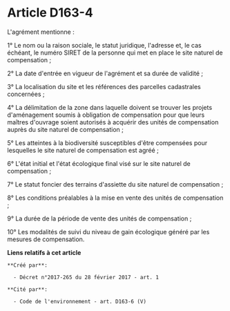 # Article D163-4

L'agrément mentionne : 

1° Le nom ou la raison sociale, le statut juridique, l'adresse et, le  cas échéant, le numéro SIRET de la personne qui met en
place le site  naturel de compensation ; 

2° La date d'entrée en vigueur de l'agrément et sa durée de validité ; 

3° La localisation du site et les références des parcelles cadastrales concernées ; 

4° La délimitation de la zone dans laquelle doivent se trouver les  projets d'aménagement soumis à obligation de compensation
pour que leurs  maîtres d'ouvrage soient autorisés à acquérir des unités de  compensation auprès du site naturel de
compensation ; 

5° Les atteintes à la biodiversité susceptibles d'être compensées pour lesquelles le site naturel de compensation est
agréé ; 

6° L'état initial et l'état écologique final visé sur le site naturel de compensation ; 

7° Le statut foncier des terrains d'assiette du site naturel de compensation ; 

8° Les conditions préalables à la mise en vente des unités de compensation ; 

9° La durée de la période de vente des unités de compensation ; 

10° Les modalités de suivi du niveau de gain écologique généré par les mesures de compensation.

**Liens relatifs à cet article**

	**Créé par**:

	  - Décret n°2017-265 du 28 février 2017 - art. 1

	**Cité par**:

	  - Code de l'environnement - art. D163-6 (V)
